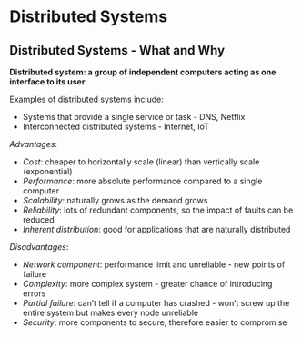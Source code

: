 # Distributed Systems

## Distributed Systems - What and Why

**Distributed system: a group of independent computers acting as one interface to its user**

Examples of distributed systems include:

- Systems that provide a single service or task - DNS, Netflix
- Interconnected distributed systems - Internet, IoT

_Advantages_:

- _Cost_: cheaper to horizontally scale (linear) than vertically scale (exponential)
- _Performance_: more absolute performance compared to a single computer
- _Scalability_: naturally grows as the demand grows
- _Reliability_: lots of redundant components, so the impact of faults can be reduced
- _Inherent distribution_: good for applications that are naturally distributed

_Disadvantages_:

- _Network component_: performance limit and unreliable - new points of failure
- _Complexity_: more complex system - greater chance of introducing errors
- _Partial failure_: can’t tell if a computer has crashed - won’t screw up the entire system but makes every node unreliable
- _Security_: more components to secure, therefore easier to compromise
